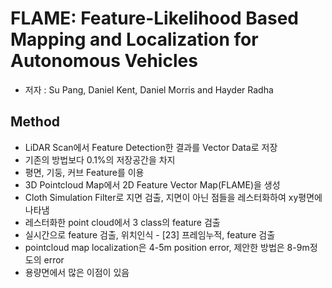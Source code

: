 # FLAME: Feature-Likelihood Based Mapping and Localization for Autonomous Vehicles

- 저자 : Su Pang, Daniel Kent, Daniel Morris and Hayder Radha

## Method

- LiDAR Scan에서 Feature Detection한 결과를 Vector Data로 저장
- 기존의 방법보다 0.1%의 저장공간을 차지
- 평면, 기둥, 커브 Feature를 이용
- 3D Pointcloud Map에서 2D Feature Vector Map(FLAME)을 생성
- Cloth Simulation Filter로 지면 검출, 지면이 아닌 점들을 레스터화하여 xy평면에 나타냄
- 레스터화한 point cloud에서 3 class의 feature 검출
- 실시간으로 feature 검출, 위치인식 - [23] 프레임누적, feature 검출
- pointcloud map localization은 4-5m position error, 제안한 방법은 8-9m정도의 error
- 용량면에서 많은 이점이 있음